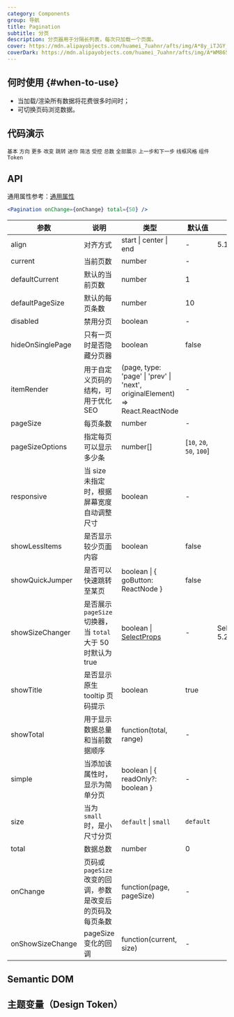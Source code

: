 ```yaml
---
category: Components
group: 导航
title: Pagination
subtitle: 分页
description: 分页器用于分隔长列表，每次只加载一个页面。
cover: https://mdn.alipayobjects.com/huamei_7uahnr/afts/img/A*8y_iTJGY_aUAAAAAAAAAAAAADrJ8AQ/original
coverDark: https://mdn.alipayobjects.com/huamei_7uahnr/afts/img/A*WM86SrBC8TsAAAAAAAAAAAAADrJ8AQ/original
---
```


## 何时使用 {#when-to-use}

- 当加载/渲染所有数据将花费很多时间时；
- 可切换页码浏览数据。

## 代码演示

<!-- prettier-ignore -->
<code src="./demo/basic.tsx">基本</code>
<code src="./demo/align.tsx" version="5.19.0">方向</code>
<code src="./demo/more.tsx">更多</code>
<code src="./demo/changer.tsx">改变</code>
<code src="./demo/jump.tsx">跳转</code>
<code src="./demo/mini.tsx">迷你</code>
<code src="./demo/simple.tsx">简洁</code>
<code src="./demo/controlled.tsx">受控</code>
<code src="./demo/total.tsx">总数</code>
<code src="./demo/all.tsx">全部展示</code>
<code src="./demo/itemRender.tsx">上一步和下一步</code>
<code src="./demo/wireframe.tsx" debug>线框风格</code>
<code src="./demo/component-token.tsx" debug>组件 Token</code>

## API

通用属性参考：[通用属性](/docs/react/common-props)

```jsx
<Pagination onChange={onChange} total={50} />
```

| 参数 | 说明 | 类型 | 默认值 | 版本 |
| --- | --- | --- | --- | --- |
| align | 对齐方式 | start \| center \| end | - | 5.19.0 |
| current | 当前页数 | number | - |  |
| defaultCurrent | 默认的当前页数 | number | 1 |  |
| defaultPageSize | 默认的每页条数 | number | 10 |  |
| disabled | 禁用分页 | boolean | - |  |
| hideOnSinglePage | 只有一页时是否隐藏分页器 | boolean | false |  |
| itemRender | 用于自定义页码的结构，可用于优化 SEO | (page, type: 'page' \| 'prev' \| 'next', originalElement) => React.ReactNode | - |  |
| pageSize | 每页条数 | number | - |  |
| pageSizeOptions | 指定每页可以显示多少条 | number\[] | \[`10`, `20`, `50`, `100`] |  |
| responsive | 当 size 未指定时，根据屏幕宽度自动调整尺寸 | boolean | - |  |
| showLessItems | 是否显示较少页面内容 | boolean | false |  |
| showQuickJumper | 是否可以快速跳转至某页 | boolean \| { goButton: ReactNode } | false |  |
| showSizeChanger | 是否展示 `pageSize` 切换器，当 `total` 大于 50 时默认为 true | boolean \| [SelectProps](/components/select-cn#api) | - | SelectProps: 5.21.0 |
| showTitle | 是否显示原生 tooltip 页码提示 | boolean | true |  |
| showTotal | 用于显示数据总量和当前数据顺序 | function(total, range) | - |  |
| simple | 当添加该属性时，显示为简单分页 | boolean \| { readOnly?: boolean } | - |  |
| size | 当为 `small` 时，是小尺寸分页 | `default` \| `small` | `default` |  |
| total | 数据总数 | number | 0 |  |
| onChange | 页码或 `pageSize` 改变的回调，参数是改变后的页码及每页条数 | function(page, pageSize) | - |  |
| onShowSizeChange | pageSize 变化的回调 | function(current, size) | - |  |

## Semantic DOM

<code src="./demo/_semantic.tsx" simplify="true"></code>

## 主题变量（Design Token）

<ComponentTokenTable component="Pagination"></ComponentTokenTable>
